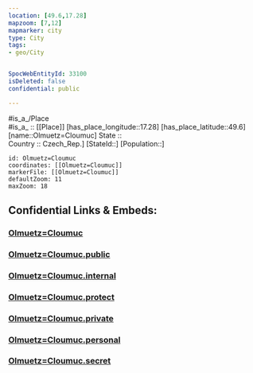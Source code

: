 ```yaml
---
location: [49.6,17.28] 
mapzoom: [7,12] 
mapmarker: city 
type: City
tags:
- geo/City


SpocWebEntityId: 33100
isDeleted: false
confidential: public

---
```

#is_a_/Place  
#is_a_ :: [[Place]] 
[has_place_longitude::17.28] 
[has_place_latitude::49.6] 
[name::Olmuetz=Cloumuc] 
State ::  
Country :: Czech_Rep.] 
[StateId::] 
[Population::] 



```leaflet
id: Olmuetz=Cloumuc
coordinates: [[Olmuetz=Cloumuc]] 
markerFile: [[Olmuetz=Cloumuc]] 
defaultZoom: 11 
maxZoom: 18
```


## Confidential Links & Embeds: 

### [Olmuetz=Cloumuc](/_Standards/Earth/Continent/Europe/Europe~Central/Czech_Republic/regions~Czech_Republic/Olomoucký/City/Olmuetz=Cloumuc.md) 

### [Olmuetz=Cloumuc.public](/_public/Earth/Continent/Europe/Europe~Central/Czech_Republic/regions~Czech_Republic/Olomoucký/City/Olmuetz=Cloumuc.public.md) 

### [Olmuetz=Cloumuc.internal](/_internal/Earth/Continent/Europe/Europe~Central/Czech_Republic/regions~Czech_Republic/Olomoucký/City/Olmuetz=Cloumuc.internal.md) 

### [Olmuetz=Cloumuc.protect](/_protect/Earth/Continent/Europe/Europe~Central/Czech_Republic/regions~Czech_Republic/Olomoucký/City/Olmuetz=Cloumuc.protect.md) 

### [Olmuetz=Cloumuc.private](/_private/Earth/Continent/Europe/Europe~Central/Czech_Republic/regions~Czech_Republic/Olomoucký/City/Olmuetz=Cloumuc.private.md) 

### [Olmuetz=Cloumuc.personal](/_personal/Earth/Continent/Europe/Europe~Central/Czech_Republic/regions~Czech_Republic/Olomoucký/City/Olmuetz=Cloumuc.personal.md) 

### [Olmuetz=Cloumuc.secret](/_secret/Earth/Continent/Europe/Europe~Central/Czech_Republic/regions~Czech_Republic/Olomoucký/City/Olmuetz=Cloumuc.secret.md)

